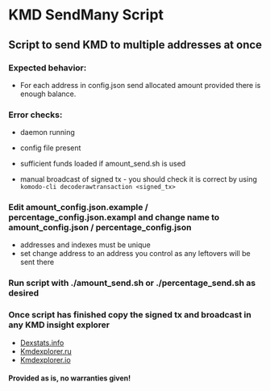 # KMD SendMany Script

## Script to send KMD to multiple addresses at once

### Expected behavior:
- For each address in config.json send allocated amount provided there is enough balance.

### Error checks:
- daemon running
- config file present
- sufficient funds loaded if amount_send.sh is used

- manual broadcast of signed tx - you should check it is correct by using `komodo-cli decoderawtransaction <signed_tx>`

### Edit amount_config.json.example / percentage_config.json.exampl and change name to amount_config.json / percentage_config.json
- addresses and indexes must be unique
- set change address to an address you control as any leftovers will be sent there

### Run script with ./amount_send.sh or ./percentage_send.sh as desired

### Once script has finished copy the signed tx and broadcast in any KMD insight explorer
- [Dexstats.info](http://kmd.explorer.dexstats.info/tx/send)
- [Kmdexplorer.ru](https://kmdexplorer.ru/tx/send)
- [Kmdexplorer.io](https://kmdexplorer.io/tx/send)


#### Provided as is, no warranties given!

